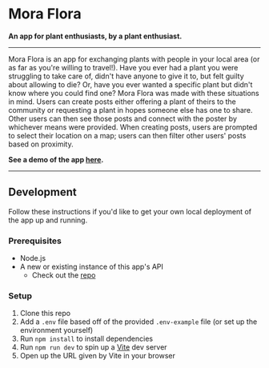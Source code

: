 # Mora Flora

**An app for plant enthusiasts, by a plant enthusiast.**

---

Mora Flora is an app for exchanging plants with people in your local area
(or as far as you're willing to travel!). Have you ever had a plant you were
struggling to take care of, didn't have anyone to give it to, but felt guilty
about allowing to die? Or, have you ever wanted a specific plant but didn't
know where you could find one? Mora Flora was made with these situations in
mind. Users can create posts either offering a plant of theirs to the
community or requesting a plant in hopes someone else has one to share. Other
users can then see those posts and connect with the poster by whichever means
were provided. When creating posts, users are prompted to select their location
on a map; users can then filter other users' posts based on proximity.

**See a demo of the app [here](https://mora-flora-demo.vercel.app/).**

---

## Development

Follow these instructions if you'd like to get your own local deployment of
the app up and running.

### Prerequisites

- Node.js
- A new or existing instance of this app's API
  - Check out the [repo](https://github.com/kobijones111529/mora-flora-api-express)

### Setup

1. Clone this repo
2. Add a `.env` file based off of the provided `.env-example` file (or set up
   the environment yourself)
3. Run `npm install` to install dependencies
4. Run `npm run dev` to spin up a [Vite](https://vitejs.dev/) dev server
5. Open up the URL given by Vite in your browser
